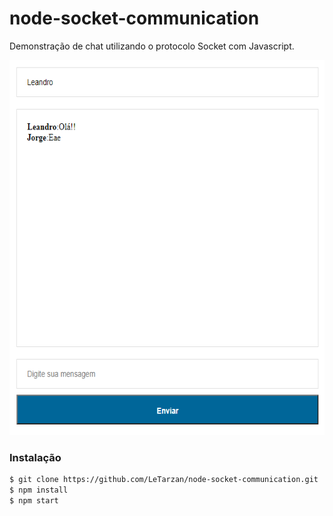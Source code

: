 # node-socket-communication

Demonstração de chat utilizando o protocolo Socket com Javascript.

<img src="https://github.com/LeTarzan/node-socket-communication/blob/master/assets/l.PNG" width="600" height="600" />

### Instalação

```sh
$ git clone https://github.com/LeTarzan/node-socket-communication.git
$ npm install
$ npm start
```
